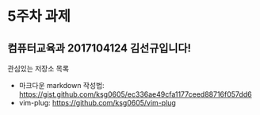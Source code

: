 5주차 과제
=====
컴퓨터교육과 2017104124 김선규입니다!
-----
관심있는 저장소 목록
* 마크다운 markdown 작성법:
  https://gist.github.com/ksg0605/ec336ae49cfa1177ceed88716f057dd6
* vim-plug:
  https://github.com/ksg0605/vim-plug